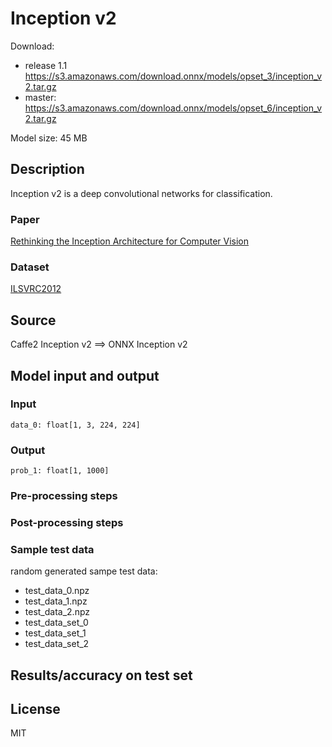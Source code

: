 # Inception v2

Download:
- release 1.1 https://s3.amazonaws.com/download.onnx/models/opset_3/inception_v2.tar.gz
- master: https://s3.amazonaws.com/download.onnx/models/opset_6/inception_v2.tar.gz

Model size: 45 MB

## Description
Inception v2 is a deep convolutional networks for classification.

### Paper
[Rethinking the Inception Architecture for Computer Vision](https://arxiv.org/abs/1512.00567)

### Dataset
[ILSVRC2012](http://www.image-net.org/challenges/LSVRC/2012/)

## Source
Caffe2 Inception v2 ==> ONNX Inception v2

## Model input and output
### Input
```
data_0: float[1, 3, 224, 224]
```
### Output
```
prob_1: float[1, 1000]
```
### Pre-processing steps
### Post-processing steps
### Sample test data
random generated sampe test data:
- test_data_0.npz
- test_data_1.npz
- test_data_2.npz
- test_data_set_0
- test_data_set_1
- test_data_set_2

## Results/accuracy on test set

## License
MIT
